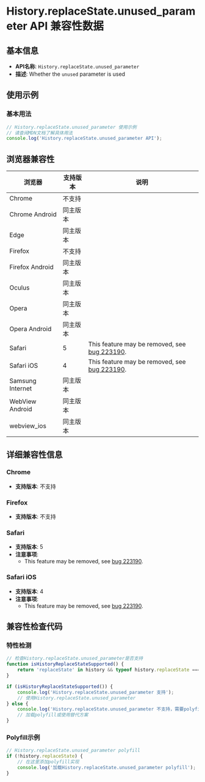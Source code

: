 # History.replaceState.unused_parameter API 兼容性数据

## 基本信息

- **API名称**: `History.replaceState.unused_parameter`
- **描述**: Whether the `unused` parameter is used

## 使用示例

### 基本用法

```javascript
// History.replaceState.unused_parameter 使用示例
// 请查阅MDN文档了解具体用法
console.log('History.replaceState.unused_parameter API');
```

## 浏览器兼容性

| 浏览器 | 支持版本 | 说明 |
|--------|----------|------|
| Chrome | 不支持 |  |
| Chrome Android | 同主版本 |  |
| Edge | 同主版本 |  |
| Firefox | 不支持 |  |
| Firefox Android | 同主版本 |  |
| Oculus | 同主版本 |  |
| Opera | 同主版本 |  |
| Opera Android | 同主版本 |  |
| Safari | 5 | This feature may be removed, see [bug 223190](https://webkit.org/b/223190). |
| Safari iOS | 4 | This feature may be removed, see [bug 223190](https://webkit.org/b/223190). |
| Samsung Internet | 同主版本 |  |
| WebView Android | 同主版本 |  |
| webview_ios | 同主版本 |  |

## 详细兼容性信息

### Chrome

- **支持版本**: 不支持

### Firefox

- **支持版本**: 不支持

### Safari

- **支持版本**: 5
- **注意事项**:
  - This feature may be removed, see [bug 223190](https://webkit.org/b/223190).

### Safari iOS

- **支持版本**: 4
- **注意事项**:
  - This feature may be removed, see [bug 223190](https://webkit.org/b/223190).

## 兼容性检查代码

### 特性检测

```javascript
// 检查History.replaceState.unused_parameter是否支持
function isHistoryReplaceStateSupported() {
    return 'replaceState' in history && typeof history.replaceState === 'function';
}

if (isHistoryReplaceStateSupported()) {
    console.log('History.replaceState.unused_parameter 支持');
    // 使用History.replaceState.unused_parameter
} else {
    console.log('History.replaceState.unused_parameter 不支持，需要polyfill');
    // 加载polyfill或使用替代方案
}
```

### Polyfill示例

```javascript
// History.replaceState.unused_parameter polyfill
if (!history.replaceState) {
    // 在这里添加polyfill实现
    console.log('加载History.replaceState.unused_parameter polyfill');
}
```

